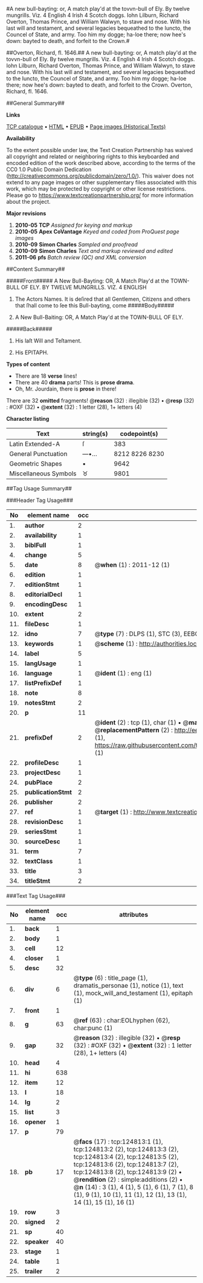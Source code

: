 #A new bull-bayting: or, A match play'd at the tovvn-bull of Ely. By twelve mungrills. Viz. 4 English 4 Irish 4 Scotch doggs. Iohn Lilburn, Richard Overton, Thomas Prince, and William Walwyn, to stave and nose. With his last will and testament, and several legacies bequeathed to the Iuncto, the Councel of State, and army. Too him my dogge; ha-loe there; now hee's down: bayted to death, and forfeit to the Crown.#

##Overton, Richard, fl. 1646.##
A new bull-bayting: or, A match play'd at the tovvn-bull of Ely. By twelve mungrills. Viz. 4 English 4 Irish 4 Scotch doggs. Iohn Lilburn, Richard Overton, Thomas Prince, and William Walwyn, to stave and nose. With his last will and testament, and several legacies bequeathed to the Iuncto, the Councel of State, and army. Too him my dogge; ha-loe there; now hee's down: bayted to death, and forfeit to the Crown.
Overton, Richard, fl. 1646.

##General Summary##

**Links**

[TCP catalogue](http://www.ota.ox.ac.uk/tcp/)  • 
[HTML](http://tei.it.ox.ac.uk/tcp/Texts-HTML/free/A90/A90241.html)  • 
[EPUB](http://tei.it.ox.ac.uk/tcp/Texts-EPUB/free/A90/A90241.epub) • 
[Page images (Historical Texts)](https://historicaltexts.jisc.ac.uk/eebo-99872380e)

**Availability**

To the extent possible under law, the Text Creation Partnership has waived all copyright and related or neighboring rights to this keyboarded and encoded edition of the work described above, according to the terms of the CC0 1.0 Public Domain Dedication (http://creativecommons.org/publicdomain/zero/1.0/). This waiver does not extend to any page images or other supplementary files associated with this work, which may be protected by copyright or other license restrictions. Please go to https://www.textcreationpartnership.org/ for more information about the project.

**Major revisions**

1. __2010-05__ __TCP__ *Assigned for keying and markup*
1. __2010-05__ __Apex CoVantage__ *Keyed and coded from ProQuest page images*
1. __2010-09__ __Simon Charles__ *Sampled and proofread*
1. __2010-09__ __Simon Charles__ *Text and markup reviewed and edited*
1. __2011-06__ __pfs__ *Batch review (QC) and XML conversion*

##Content Summary##

#####Front#####
A New Bull-Bayting: OR, A Match Play'd at the TOWN-BULL OF ELY. BY TWELVE MUNGRILLS. VIZ. 4 ENGLISH 
1. The Actors Names.
It is deſired that all Gentlemen, Citizens and others that ſhall come to ſee this Bull-bayting, come
#####Body#####

1. A New Bull-Baiting: OR, A Match Play'd at the TOWN-BULL OF ELY.

#####Back#####

1. His laſt Will and Teſtament.

1. His EPITAPH.

**Types of content**

  * There are 18 **verse** lines!
  * There are 40 **drama** parts! This is **prose drama**.
  * Oh, Mr. Jourdain, there is **prose** in there!

There are 32 **omitted** fragments! 
 @__reason__ (32) : illegible (32)  •  @__resp__ (32) : #OXF (32)  •  @__extent__ (32) : 1 letter (28), 1+ letters (4)

**Character listing**


|Text|string(s)|codepoint(s)|
|---|---|---|
|Latin Extended-A|ſ|383|
|General Punctuation|—•…|8212 8226 8230|
|Geometric Shapes|▪|9642|
|Miscellaneous Symbols|♉|9801|

##Tag Usage Summary##

###Header Tag Usage###

|No|element name|occ|attributes|
|---|---|---|---|
|1.|__author__|2||
|2.|__availability__|1||
|3.|__biblFull__|1||
|4.|__change__|5||
|5.|__date__|8| @__when__ (1) : 2011-12 (1)|
|6.|__edition__|1||
|7.|__editionStmt__|1||
|8.|__editorialDecl__|1||
|9.|__encodingDesc__|1||
|10.|__extent__|2||
|11.|__fileDesc__|1||
|12.|__idno__|7| @__type__ (7) : DLPS (1), STC (3), EEBO-CITATION (1), PROQUEST (1), VID (1)|
|13.|__keywords__|1| @__scheme__ (1) : http://authorities.loc.gov/ (1)|
|14.|__label__|5||
|15.|__langUsage__|1||
|16.|__language__|1| @__ident__ (1) : eng (1)|
|17.|__listPrefixDef__|1||
|18.|__note__|8||
|19.|__notesStmt__|2||
|20.|__p__|11||
|21.|__prefixDef__|2| @__ident__ (2) : tcp (1), char (1)  •  @__matchPattern__ (2) : ([0-9\-]+):([0-9IVX]+) (1), (.+) (1)  •  @__replacementPattern__ (2) : http://eebo.chadwyck.com/downloadtiff?vid=$1&page=$2 (1), https://raw.githubusercontent.com/textcreationpartnership/Texts/master/tcpchars.xml#$1 (1)|
|22.|__profileDesc__|1||
|23.|__projectDesc__|1||
|24.|__pubPlace__|2||
|25.|__publicationStmt__|2||
|26.|__publisher__|2||
|27.|__ref__|1| @__target__ (1) : http://www.textcreationpartnership.org/docs/. (1)|
|28.|__revisionDesc__|1||
|29.|__seriesStmt__|1||
|30.|__sourceDesc__|1||
|31.|__term__|7||
|32.|__textClass__|1||
|33.|__title__|3||
|34.|__titleStmt__|2||


###Text Tag Usage###

|No|element name|occ|attributes|
|---|---|---|---|
|1.|__back__|1||
|2.|__body__|1||
|3.|__cell__|12||
|4.|__closer__|1||
|5.|__desc__|32||
|6.|__div__|6| @__type__ (6) : title_page (1), dramatis_personae (1), notice (1), text (1), mock_will_and_testament (1), epitaph (1)|
|7.|__front__|1||
|8.|__g__|63| @__ref__ (63) : char:EOLhyphen (62), char:punc (1)|
|9.|__gap__|32| @__reason__ (32) : illegible (32)  •  @__resp__ (32) : #OXF (32)  •  @__extent__ (32) : 1 letter (28), 1+ letters (4)|
|10.|__head__|4||
|11.|__hi__|638||
|12.|__item__|12||
|13.|__l__|18||
|14.|__lg__|2||
|15.|__list__|3||
|16.|__opener__|1||
|17.|__p__|79||
|18.|__pb__|17| @__facs__ (17) : tcp:124813:1 (1), tcp:124813:2 (2), tcp:124813:3 (2), tcp:124813:4 (2), tcp:124813:5 (2), tcp:124813:6 (2), tcp:124813:7 (2), tcp:124813:8 (2), tcp:124813:9 (2)  •  @__rendition__ (2) : simple:additions (2)  •  @__n__ (14) : 3 (1), 4 (1), 5 (1), 6 (1), 7 (1), 8 (1), 9 (1), 10 (1), 11 (1), 12 (1), 13 (1), 14 (1), 15 (1), 16 (1)|
|19.|__row__|3||
|20.|__signed__|2||
|21.|__sp__|40||
|22.|__speaker__|40||
|23.|__stage__|1||
|24.|__table__|1||
|25.|__trailer__|2||
